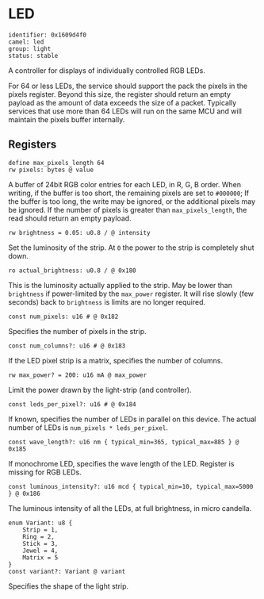 # LED

    identifier: 0x1609d4f0
    camel: led
    group: light
    status: stable

A controller for displays of individually controlled RGB LEDs.

For 64 or less LEDs, the service should support the pack the pixels in the pixels register.
Beyond this size, the register should return an empty payload as the amount of data exceeds
the size of a packet. Typically services that use more than 64 LEDs
will run on the same MCU and will maintain the pixels buffer internally.

## Registers

    define max_pixels_length 64
    rw pixels: bytes @ value

A buffer of 24bit RGB color entries for each LED, in R, G, B order.
When writing, if the buffer is too short, the remaining pixels are set to `#000000`;
If the buffer is too long, the write may be ignored, or the additional pixels may be ignored.
If the number of pixels is greater than `max_pixels_length`, the read should return an empty payload.

    rw brightness = 0.05: u0.8 / @ intensity

Set the luminosity of the strip.
At `0` the power to the strip is completely shut down.

    ro actual_brightness: u0.8 / @ 0x180

This is the luminosity actually applied to the strip.
May be lower than `brightness` if power-limited by the `max_power` register.
It will rise slowly (few seconds) back to `brightness` is limits are no longer required.

    const num_pixels: u16 # @ 0x182

Specifies the number of pixels in the strip.

    const num_columns?: u16 # @ 0x183

If the LED pixel strip is a matrix, specifies the number of columns.

    rw max_power? = 200: u16 mA @ max_power

Limit the power drawn by the light-strip (and controller).

    const leds_per_pixel?: u16 # @ 0x184

If known, specifies the number of LEDs in parallel on this device.
The actual number of LEDs is `num_pixels * leds_per_pixel`.

    const wave_length?: u16 nm { typical_min=365, typical_max=885 } @ 0x185

If monochrome LED, specifies the wave length of the LED.
Register is missing for RGB LEDs.

    const luminous_intensity?: u16 mcd { typical_min=10, typical_max=5000 } @ 0x186

The luminous intensity of all the LEDs, at full brightness, in micro candella.

    enum Variant: u8 {
        Strip = 1,
        Ring = 2,
        Stick = 3,
        Jewel = 4,
        Matrix = 5
    }
    const variant?: Variant @ variant

Specifies the shape of the light strip.
